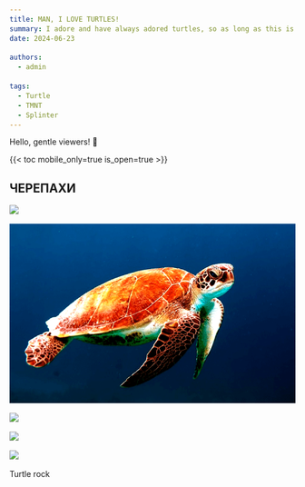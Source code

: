 ```yaml
---
title: MAN, I LOVE TURTLES!
summary: I adore and have always adored turtles, so as long as this is my project, I will insert a post dedicated to turtles into it.
date: 2024-06-23

authors:
  - admin

tags:
  - Turtle
  - TMNT
  - Splinter
---
```


Hello, gentle viewers! 👋

{{< toc mobile_only=true is_open=true >}}

## ЧЕРЕПАХИ

![](p1.png)

![](p2.png)

![](p3.png)

![](p4.png)

![](p5.png)

Turtle rock
